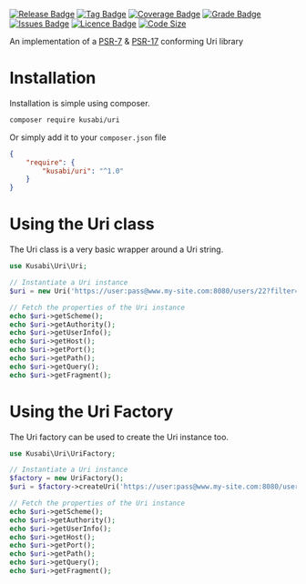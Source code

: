 [![Release Badge](https://img.shields.io/github/release/kusabi/uri.svg)](https://img.shields.io/github/release/kusabi-psr/uri.svg)
[![Tag Badge](https://img.shields.io/github/tag/kusabi/uri.svg)](https://img.shields.io/github/tag/kusabi-psr/uri.svg)
[![Coverage Badge](https://img.shields.io/codacy/coverage/a2236972c0084da8a41a880cb7e017b8.svg)](https://img.shields.io/codacy/grade/bec9194f88a843fd9abd4edef6102f9b.svg)
[![Grade Badge](https://img.shields.io/codacy/grade/a2236972c0084da8a41a880cb7e017b8.svg)](https://img.shields.io/codacy/grade/bec9194f88a843fd9abd4edef6102f9b.svg)
[![Issues Badge](https://img.shields.io/github/issues/kusabi/uri.svg)](https://img.shields.io/github/issues/kusabi-psr/uri.svg)
[![Licence Badge](https://img.shields.io/github/license/kusabi/uri.svg)](https://img.shields.io/github/license/kusabi-psr/uri.svg)
[![Code Size](https://img.shields.io/github/languages/code-size/kusabi/uri.svg)](https://img.shields.io/github/languages/code-size/kusabi-psr/uri.svg)

An implementation of a [PSR-7](https://www.php-fig.org/psr/psr-7/) & [PSR-17](https://www.php-fig.org/psr/psr-17/) conforming Uri library

# Installation

Installation is simple using composer.

```bash
composer require kusabi/uri
```

Or simply add it to your `composer.json` file

```json
{
    "require": {
        "kusabi/uri": "^1.0"
    }
}
```

# Using the Uri class

The Uri class is a very basic wrapper around a Uri string.


```php
use Kusabi\Uri\Uri;

// Instantiate a Uri instance
$uri = new Uri('https://user:pass@www.my-site.com:8080/users/22?filter=name#bottom');

// Fetch the properties of the Uri instance
echo $uri->getScheme();
echo $uri->getAuthority();
echo $uri->getUserInfo();
echo $uri->getHost();
echo $uri->getPort();
echo $uri->getPath();
echo $uri->getQuery();
echo $uri->getFragment();
```


# Using the Uri Factory

The Uri factory can be used to create the Uri instance too.


```php
use Kusabi\Uri\UriFactory;

// Instantiate a Uri instance
$factory = new UriFactory();
$uri = $factory->createUri('https://user:pass@www.my-site.com:8080/users/22?filter=name#bottom');

// Fetch the properties of the Uri instance
echo $uri->getScheme();
echo $uri->getAuthority();
echo $uri->getUserInfo();
echo $uri->getHost();
echo $uri->getPort();
echo $uri->getPath();
echo $uri->getQuery();
echo $uri->getFragment();
```
